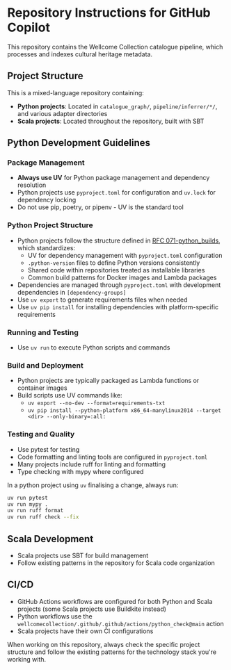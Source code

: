 # Repository Instructions for GitHub Copilot

This repository contains the Wellcome Collection catalogue pipeline, which processes and indexes cultural heritage metadata.

## Project Structure

This is a mixed-language repository containing:

- **Python projects**: Located in `catalogue_graph/`, `pipeline/inferrer/*/`, and various adapter directories
- **Scala projects**: Located throughout the repository, built with SBT

## Python Development Guidelines

### Package Management

- **Always use UV** for Python package management and dependency resolution
- Python projects use `pyproject.toml` for configuration and `uv.lock` for dependency locking
- Do not use pip, poetry, or pipenv - UV is the standard tool

### Python Project Structure

- Python projects follow the structure defined in [RFC 071-python_builds](https://github.com/wellcomecollection/docs/tree/main/rfcs/071-python_builds), which standardizes:
  - UV for dependency management with `pyproject.toml` configuration
  - `.python-version` files to define Python versions consistently
  - Shared code within repositories treated as installable libraries
  - Common build patterns for Docker images and Lambda packages
- Dependencies are managed through `pyproject.toml` with development dependencies in `[dependency-groups]`
- Use `uv export` to generate requirements files when needed
- Use `uv pip install` for installing dependencies with platform-specific requirements

### Running and Testing

- Use `uv run` to execute Python scripts and commands

### Build and Deployment

- Python projects are typically packaged as Lambda functions or container images
- Build scripts use UV commands like:
  - `uv export --no-dev --format=requirements-txt`
  - `uv pip install --python-platform x86_64-manylinux2014 --target <dir> --only-binary=:all:`

### Testing and Quality

- Use pytest for testing
- Code formatting and linting tools are configured in `pyproject.toml`
- Many projects include ruff for linting and formatting
- Type checking with mypy where configured

In a python project using `uv` finalising a change, always run:

```bash
uv run pytest
uv run mypy .
uv run ruff format
uv run ruff check --fix
```

## Scala Development

- Scala projects use SBT for build management
- Follow existing patterns in the repository for Scala code organization

## CI/CD

- GitHub Actions workflows are configured for both Python and Scala projects (some Scala projects use Buildkite instead)
- Python workflows use the `wellcomecollection/.github/.github/actions/python_check@main` action
- Scala projects have their own CI configurations

When working on this repository, always check the specific project structure and follow the existing patterns for the technology stack you're working with.
